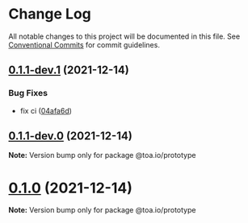 # Change Log

All notable changes to this project will be documented in this file.
See [Conventional Commits](https://conventionalcommits.org) for commit guidelines.

## [0.1.1-dev.1](https://github.com/toa-io/toa/compare/v0.1.1-dev.0...v0.1.1-dev.1) (2021-12-14)


### Bug Fixes

* fix ci ([04afa6d](https://github.com/toa-io/toa/commit/04afa6d159869f35f5b7bd1cd930bd6413b6cec1))





## [0.1.1-dev.0](https://github.com/toa-io/toa/compare/v0.1.0...v0.1.1-dev.0) (2021-12-14)

**Note:** Version bump only for package @toa.io/prototype





# [0.1.0](https://github.com/toa-io/toa/compare/v0.1.0-dev.0...v0.1.0) (2021-12-14)

**Note:** Version bump only for package @toa.io/prototype
